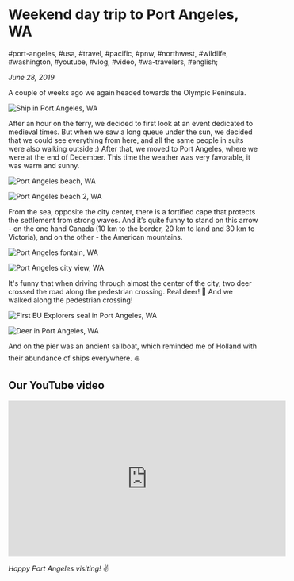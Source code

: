 # Weekend day trip to Port Angeles, WA

#port-angeles, #usa, #travel, #pacific, #pnw, #northwest, #wildlife, #washington, #youtube, #vlog, #video, #wa-travelers, #english;

_June 28, 2019_

A couple of weeks ago we again headed towards the Olympic Peninsula.

![Ship in Port Angeles, WA](/images/weekend-day-trip-to-port-angeles-wa/1.jpg "Ship in Port Angeles, WA")

After an hour on the ferry, we decided to first look at an event dedicated to medieval times. But when we saw a long queue under the sun, we decided that we could see everything from here, and all the same people in suits were also walking outside :) After that, we moved to Port Angeles, where we were at the end of December. This time the weather was very favorable, it was warm and sunny.

![Port Angeles beach, WA](/images/weekend-day-trip-to-port-angeles-wa/2.jpg "Port Angeles beach, WA")

![Port Angeles beach 2, WA](/images/weekend-day-trip-to-port-angeles-wa/3.jpg "Port Angeles beach 2, WA")

From the sea, opposite the city center, there is a fortified cape that protects the settlement from strong waves. And it’s quite funny to stand on this arrow - on the one hand Canada (10 km to the border, 20 km to land and 30 km to Victoria), and on the other - the American mountains.

![Port Angeles fontain, WA](/images/weekend-day-trip-to-port-angeles-wa/4.jpg "Port Angeles fontain, WA")

![Port Angeles city view, WA](/images/weekend-day-trip-to-port-angeles-wa/5.jpg "Port Angelescity view, WA")

It's funny that when driving through almost the center of the city, two deer crossed the road along the pedestrian crossing. Real deer! 🦌 And we walked along the pedestrian crossing!

![First EU Explorers seal in Port Angeles, WA](/images/weekend-day-trip-to-port-angeles-wa/6.jpg "First EU Explorers seal in Port Angeles, WA")

![Deer in Port Angeles, WA](/images/weekend-day-trip-to-port-angeles-wa/7.jpg "Deer in Port Angeles, WA")

And on the pier was an ancient sailboat, which reminded me of Holland with their abundance of ships everywhere. ⛵️

## Our YouTube video

<iframe width="560" height="315" src="https://www.youtube.com/embed/55KawuirWk4" title="YouTube video player" frameborder="0" allow="accelerometer; autoplay; clipboard-write; encrypted-media; gyroscope; picture-in-picture" allowfullscreen></iframe>

_Happy Port Angeles visiting!_ :v:
